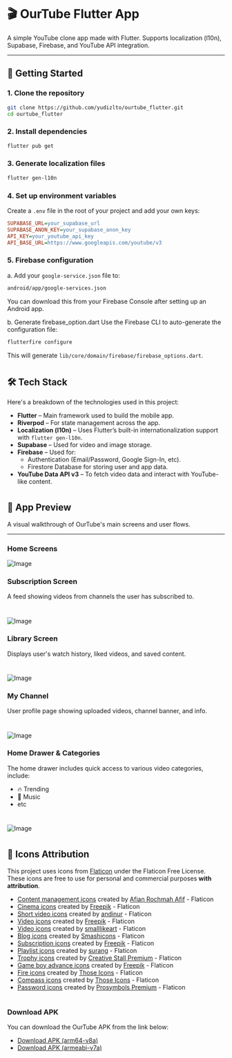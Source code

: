 # 🎬 OurTube Flutter App

A simple YouTube clone app made with Flutter. Supports localization (l10n), Supabase, Firebase, and YouTube API integration.

---

## 🚀 Getting Started

### 1. Clone the repository

```bash
git clone https://github.com/yudizlto/ourtube_flutter.git
cd ourtube_flutter
```

### 2. Install dependencies

```bash
flutter pub get
```

### 3. Generate localization files
```bash
flutter gen-l10n
```

### 4. Set up environment variables
Create a `.env` file in the root of your project and add your own keys:
```ini
SUPABASE_URL=your_supabase_url
SUPABASE_ANON_KEY=your_supabase_anon_key
API_KEY=your_youtube_api_key
API_BASE_URL=https://www.googleapis.com/youtube/v3
```

### 5. Firebase configuration
a. Add your `google-service.json` file to:
```bash
android/app/google-services.json
```
You can download this from your Firebase Console after setting up an Android app.

b. Generate firebase_option.dart
Use the Firebase CLI to auto-generate the configuration file:
```bash
flutterfire configure
```
This will generate `lib/core/domain/firebase/firebase_options.dart`.

#

## 🛠️ Tech Stack

Here's a breakdown of the technologies used in this project:

- **Flutter** – Main framework used to build the mobile app.
- **Riverpod** – For state management across the app.
- **Localization (l10n)** – Uses Flutter’s built-in internationalization support with `flutter gen-l10n`.
- **Supabase** – Used for video and image storage.
- **Firebase** – Used for:
  - Authentication (Email/Password, Google Sign-In, etc).
  - Firestore Database for storing user and app data.
- **YouTube Data API v3** – To fetch video data and interact with YouTube-like content.

#
## 📱 App Preview

A visual walkthrough of OurTube's main screens and user flows.

---

### Home Screens
![Image](https://github.com/user-attachments/assets/e50aea34-4f3e-4a06-b491-34f016a07a5a)

### Subscription Screen
A feed showing videos from channels the user has subscribed to.
#
![Image](https://github.com/user-attachments/assets/c52fd283-0b93-4d9f-9290-bb3cbf460fa9)

### Library Screen
Displays user's watch history, liked videos, and saved content.
#
![Image](https://github.com/user-attachments/assets/f772abb3-6a46-438e-8c81-d66a8151edf9)

### My Channel
User profile page showing uploaded videos, channel banner, and info.
#
![Image](https://github.com/user-attachments/assets/80265040-7e87-4c2e-84f7-721a8c8e889e)

### Home Drawer & Categories
The home drawer includes quick access to various video categories, include:
- 🔥 Trending  
- 🎵 Music
- etc
#
![Image](https://github.com/user-attachments/assets/de7013ed-f220-4cb6-aef2-7b2f7086a138)

#
## 🎨 Icons Attribution

This project uses icons from [Flaticon](https://www.flaticon.com/) under the Flaticon Free License. These icons are free to use for personal and commercial purposes **with attribution**.

- [Content management icons](https://www.flaticon.com/free-icons/content-management) created by [Afian Rochmah Afif](https://www.flaticon.com/authors/afian-rochmah-afif) - Flaticon  
- [Cinema icons](https://www.flaticon.com/free-icons/cinema) created by [Freepik](https://www.flaticon.com/authors/freepik) - Flaticon  
- [Short video icons](https://www.flaticon.com/free-icons/short-video) created by [andinur](https://www.flaticon.com/authors/andinur) - Flaticon  
- [Video icons](https://www.flaticon.com/free-icons/video) created by [Freepik](https://www.flaticon.com/authors/freepik) - Flaticon  
- [Video icons](https://www.flaticon.com/free-icons/video) created by [smalllikeart](https://www.flaticon.com/authors/smalllikeart) - Flaticon  
- [Blog icons](https://www.flaticon.com/free-icons/blog) created by [Smashicons](https://www.flaticon.com/authors/smashicons) - Flaticon  
- [Subscription icons](https://www.flaticon.com/free-icons/subscription) created by [Freepik](https://www.flaticon.com/authors/freepik) - Flaticon  
- [Playlist icons](https://www.flaticon.com/free-icons/playlist) created by [surang](https://www.flaticon.com/authors/surang) - Flaticon  
- [Trophy icons](https://www.flaticon.com/free-icons/trophy) created by [Creative Stall Premium](https://www.flaticon.com/authors/creative-stall-premium) - Flaticon  
- [Game boy advance icons](https://www.flaticon.com/free-icons/game-boy-advance) created by [Freepik](https://www.flaticon.com/authors/freepik) - Flaticon  
- [Fire icons](https://www.flaticon.com/free-icons/fire) created by [Those Icons](https://www.flaticon.com/authors/those-icons) - Flaticon  
- [Compass icons](https://www.flaticon.com/free-icons/compass) created by [Those Icons](https://www.flaticon.com/authors/those-icons) - Flaticon  
- [Password icons](https://www.flaticon.com/free-icons/password) created by [Prosymbols Premium](https://www.flaticon.com/authors/prosymbols-premium) - Flaticon

#
### Download APK

You can download the OurTube APK from the link below:

- [Download APK (arm64-v8a)](https://drive.google.com/file/d/1RFb1hGCwyx7n7UpNRL_0x7s-O0j6Adyj/view?usp=sharing)
- [Download APK (armeabi-v7a)](https://drive.google.com/file/d/1ydj6JJU9b9NGhfQvBQyNxDtagg7R_jiH/view?usp=sharing)
